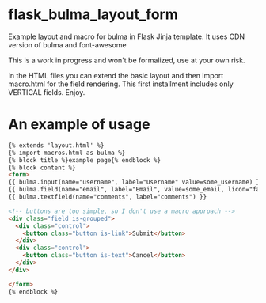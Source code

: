 # flask_bulma_layout_form
Example layout and macro for bulma in Flask Jinja template.  It uses CDN version of bulma and font-awesome

This is a work in progress and won't be formalized, use at your own risk.

In the HTML files you can extend the basic layout and then import macro.html for the field rendering.
This first installment includes only VERTICAL fields.  Enjoy.

# An example of usage

```html
{% extends 'layout.html' %}
{% import macros.html as bulma %}
{% block title %}example page{% endblock %}
{% block content %}
<form>
{{ bulma.input(name="username", label="Username" value=some_username) }}
{{ bulma.field(name="email", label="Email", value=some_email, licon="fa-envelope") }}
{{ bulma.textfield(name="comments", label="comments") }}

<!-- buttons are too simple, so I don't use a macro approach -->
<div class="field is-grouped">
  <div class="control">
    <button class="button is-link">Submit</button>
  </div>
  <div class="control">
    <button class="button is-text">Cancel</button>
  </div>
</div>

</form>
{% endblock %}
```
